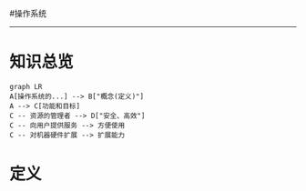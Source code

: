 #操作系统

---
# 知识总览
```mermaid
graph LR
A[操作系统的...] --> B["概念(定义)"]
A --> C[功能和目标]
C -- 资源的管理者 --> D["安全、高效"]
C -- 向用户提供服务 --> 方便使用
C -- 对机器硬件扩展 --> 扩展能力
```
# 定义
